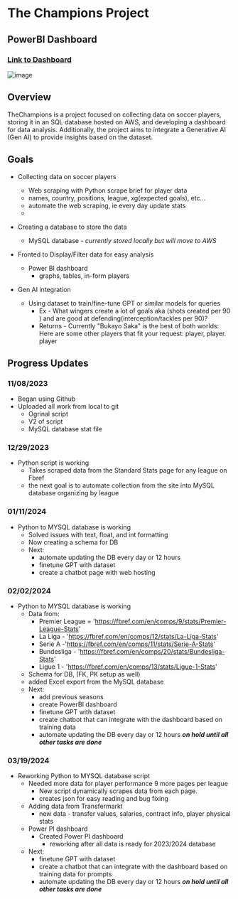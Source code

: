 # The Champions Project
## PowerBI Dashboard
### [Link to Dashboard](https://app.powerbi.com/groups/me/reports/e4ebd868-41d8-4360-868b-0653656930b7/ReportSection?experience=power-bi)
![image](https://github.com/adam23483/thechampions/assets/63423355/778082ff-388b-454d-9c1d-0273d7f8cfa6)
## Overview
TheChampions is a project focused on collecting data on soccer players, storing it in an SQL database hosted on AWS, and developing a dashboard for data analysis. Additionally, the project aims to integrate a Generative AI (Gen AI) to provide insights based on the dataset.

## Goals
- Collecting data on soccer players
  - Web scraping with Python scrape brief for player data 
  - names, country, positions, league, xg(expected goals), etc...
  - automate the web scraping, ie every day update stats
  - 
- Creating a database to store the data
  -  MySQL database - *currently stored locally but will move to AWS*
  
- Fronted to Display/Filter data for easy analysis
  - Power BI dashboard
    - graphs, tables, in-form players

- Gen AI integration
  - Using dataset to train/fine-tune GPT or similar models for queries
    - Ex - What wingers create a lot of goals aka (shots created per 90 ) and are good at defending(interception/tackles per 90)?
     - Returns - Currently "Bukayo Saka" is the best of both worlds: Here are some other players that fit your request: player, player. player
  
## Progress Updates 
### 11/08/2023
- Began using Github
- Uploaded all work from local to git 
  - Ogrinal script
  - V2 of script
  - MySQL database stat file 

### 12/29/2023
- Python script is working
  - Takes scraped data from the Standard Stats page for any league on Fbref
  - the next goal is to automate collection from the site into MySQL database organizing by league
### 01/11/2024
- Python to MYSQL database is working
  - Solved issues with text, float, and int formatting
  - Now creating a schema for DB
  - Next:
    - automate updating the DB every day or 12 hours 
    - finetune GPT with dataset
    - create a chatbot page with web hosting
### 02/02/2024
- Python to MYSQL database is working 
  - Data from:
    - Premier League = 'https://fbref.com/en/comps/9/stats/Premier-League-Stats'
    - La Liga - 'https://fbref.com/en/comps/12/stats/La-Liga-Stats'
    - Serie A -'https://fbref.com/en/comps/11/stats/Serie-A-Stats'
    - Bundesliga - 'https://fbref.com/en/comps/20/stats/Bundesliga-Stats'
    - Ligue 1 - 'https://fbref.com/en/comps/13/stats/Ligue-1-Stats'
  - Schema for DB, (FK, PK setup as well)
  - added Excel export from the MySQL database
  - Next: 
    - add previous seasons 
    - create PowerBI dashboard  
    - finetune GPT with dataset
    - create chatbot that can integrate with the dashboard based on training data
    - automate updating the DB every day or 12 hours ***on hold until all other tasks are done***
### 03/19/2024
- Reworking Python to MYSQL database script   
  - Needed more data for player performance 9 more pages per league 
    - New script dynamically scrapes data from each page. 
    - creates json for easy reading and bug fixing  
  - Adding data from Transfermarkt  
    - new data - transfer values, salaries, contract info, player physical stats
  - Power PI dashboard  
    - Created Power PI dashboard
      - reworking after all data is ready for 2023/2024 database
  - Next: 
    - finetune GPT with dataset 
    - create a chatbot that can integrate with the dashboard based on training data for prompts 
    - automate updating the DB every day or 12 hours ***on hold until all other tasks are done***
